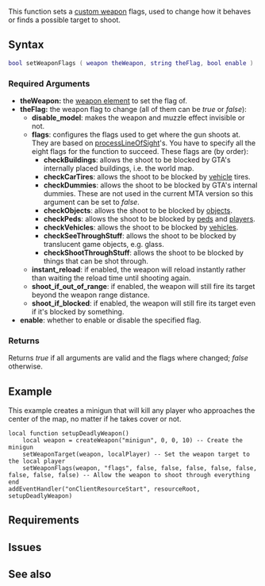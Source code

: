 This function sets a [custom weapon](/docs/element/weapon.md "wikilink") flags, used to change how it behaves or finds a possible target to shoot.

Syntax
------

``` lua
bool setWeaponFlags ( weapon theWeapon, string theFlag, bool enable )
```

### Required Arguments

-   **theWeapon:** the [weapon element](/docs/element/weapon.md "wikilink") to set the flag of.
-   **theFlag:** the weapon flag to change (all of them can be *true* or *false*):
    -   **disable\_model**: makes the weapon and muzzle effect invisible or not.
    -   **flags**: configures the flags used to get where the gun shoots at. They are based on [processLineOfSight](/docs/processlineofsight.md "wikilink")'s. You have to specify all the eight flags for the function to succeed. These flags are (by order):
        -   **checkBuildings**: allows the shoot to be blocked by GTA's internally placed buildings, i.e. the world map.
        -   **checkCarTires**: allows the shoot to be blocked by [vehicle](/docs/vehicle.md "wikilink") tires.
        -   **checkDummies**: allows the shoot to be blocked by GTA's internal dummies. These are not used in the current MTA version so this argument can be set to *false*.
        -   **checkObjects**: allows the shoot to be blocked by [objects](/docs/object.md "wikilink").
        -   **checkPeds**: allows the shoot to be blocked by [peds](/docs/ped.md "wikilink") and [players](/player.md "wikilink").
        -   **checkVehicles**: allows the shoot to be blocked by [vehicles](/docs/vehicle.md "wikilink").
        -   **checkSeeThroughStuff**: allows the shoot to be blocked by translucent game objects, e.g. glass.
        -   **checkShootThroughStuff**: allows the shoot to be blocked by things that can be shot through.
    -   **instant\_reload**: if enabled, the weapon will reload instantly rather than waiting the reload time until shooting again.
    -   **shoot\_if\_out\_of\_range**: if enabled, the weapon will still fire its target beyond the weapon range distance.
    -   **shoot\_if\_blocked**: if enabled, the weapon will still fire its target even if it's blocked by something.
-   **enable**: whether to enable or disable the specified flag.

### Returns

Returns *true* if all arguments are valid and the flags where changed; *false* otherwise.

Example
-------

This example creates a minigun that will kill any player who approaches the center of the map, no matter if he takes cover or not.

    local function setupDeadlyWeapon()
        local weapon = createWeapon("minigun", 0, 0, 10) -- Create the minigun
        setWeaponTarget(weapon, localPlayer) -- Set the weapon target to the local player
        setWeaponFlags(weapon, "flags", false, false, false, false, false, false, false, false) -- Allow the weapon to shoot through everything
    end
    addEventHandler("onClientResourceStart", resourceRoot, setupDeadlyWeapon)

Requirements
------------

Issues
------

See also
--------
